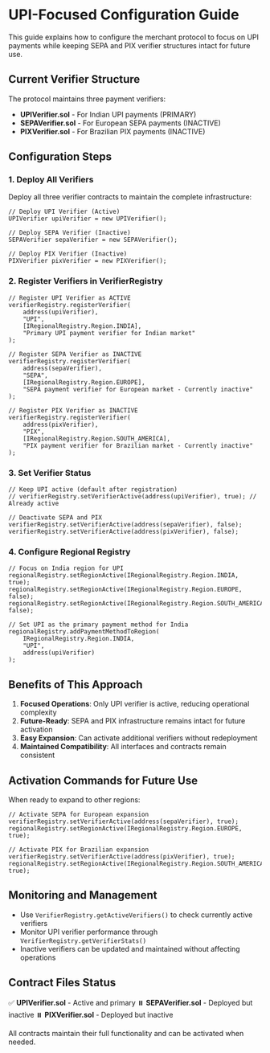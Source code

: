 # UPI-Focused Configuration Guide

This guide explains how to configure the merchant protocol to focus on UPI payments while keeping SEPA and PIX verifier structures intact for future use.

## Current Verifier Structure

The protocol maintains three payment verifiers:
- **UPIVerifier.sol** - For Indian UPI payments (PRIMARY)
- **SEPAVerifier.sol** - For European SEPA payments (INACTIVE)
- **PIXVerifier.sol** - For Brazilian PIX payments (INACTIVE)

## Configuration Steps

### 1. Deploy All Verifiers

Deploy all three verifier contracts to maintain the complete infrastructure:

```solidity
// Deploy UPI Verifier (Active)
UPIVerifier upiVerifier = new UPIVerifier();

// Deploy SEPA Verifier (Inactive)
SEPAVerifier sepaVerifier = new SEPAVerifier();

// Deploy PIX Verifier (Inactive)
PIXVerifier pixVerifier = new PIXVerifier();
```

### 2. Register Verifiers in VerifierRegistry

```solidity
// Register UPI Verifier as ACTIVE
verifierRegistry.registerVerifier(
    address(upiVerifier),
    "UPI",
    [IRegionalRegistry.Region.INDIA],
    "Primary UPI payment verifier for Indian market"
);

// Register SEPA Verifier as INACTIVE
verifierRegistry.registerVerifier(
    address(sepaVerifier),
    "SEPA",
    [IRegionalRegistry.Region.EUROPE],
    "SEPA payment verifier for European market - Currently inactive"
);

// Register PIX Verifier as INACTIVE
verifierRegistry.registerVerifier(
    address(pixVerifier),
    "PIX",
    [IRegionalRegistry.Region.SOUTH_AMERICA],
    "PIX payment verifier for Brazilian market - Currently inactive"
);
```

### 3. Set Verifier Status

```solidity
// Keep UPI active (default after registration)
// verifierRegistry.setVerifierActive(address(upiVerifier), true); // Already active

// Deactivate SEPA and PIX
verifierRegistry.setVerifierActive(address(sepaVerifier), false);
verifierRegistry.setVerifierActive(address(pixVerifier), false);
```

### 4. Configure Regional Registry

```solidity
// Focus on India region for UPI
regionalRegistry.setRegionActive(IRegionalRegistry.Region.INDIA, true);
regionalRegistry.setRegionActive(IRegionalRegistry.Region.EUROPE, false);
regionalRegistry.setRegionActive(IRegionalRegistry.Region.SOUTH_AMERICA, false);

// Set UPI as the primary payment method for India
regionalRegistry.addPaymentMethodToRegion(
    IRegionalRegistry.Region.INDIA,
    "UPI",
    address(upiVerifier)
);
```

## Benefits of This Approach

1. **Focused Operations**: Only UPI verifier is active, reducing operational complexity
2. **Future-Ready**: SEPA and PIX infrastructure remains intact for future activation
3. **Easy Expansion**: Can activate additional verifiers without redeployment
4. **Maintained Compatibility**: All interfaces and contracts remain consistent

## Activation Commands for Future Use

When ready to expand to other regions:

```solidity
// Activate SEPA for European expansion
verifierRegistry.setVerifierActive(address(sepaVerifier), true);
regionalRegistry.setRegionActive(IRegionalRegistry.Region.EUROPE, true);

// Activate PIX for Brazilian expansion
verifierRegistry.setVerifierActive(address(pixVerifier), true);
regionalRegistry.setRegionActive(IRegionalRegistry.Region.SOUTH_AMERICA, true);
```

## Monitoring and Management

- Use `VerifierRegistry.getActiveVerifiers()` to check currently active verifiers
- Monitor UPI verifier performance through `VerifierRegistry.getVerifierStats()`
- Inactive verifiers can be updated and maintained without affecting operations

## Contract Files Status

✅ **UPIVerifier.sol** - Active and primary
⏸️ **SEPAVerifier.sol** - Deployed but inactive
⏸️ **PIXVerifier.sol** - Deployed but inactive

All contracts maintain their full functionality and can be activated when needed.
